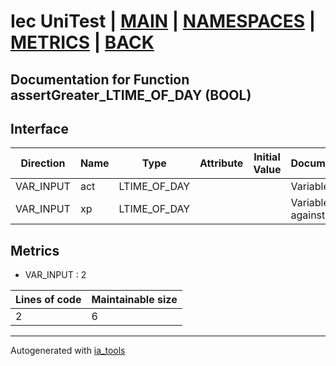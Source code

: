 # Iec UniTest | [MAIN] | [NAMESPACES] | [METRICS] | [BACK]  

## Documentation for Function assertGreater_LTIME_OF_DAY (BOOL)  

## Interface  

| Direction | Name | Type | Attribute | Initial Value | Documentation |
| --------- | ---- | ---- | --------- | ------------- | ------------- |
| VAR_INPUT | act | LTIME_OF_DAY |  |  | Variable to test |  
| VAR_INPUT | xp | LTIME_OF_DAY |  |  | Variable to test against |  


## Metrics  

- VAR_INPUT : 2

| Lines of code | Maintainable size |
| ------------- | ----------------- |
| 2 | 6 |

---
Autogenerated with [ia_tools](https://github.com/tkucic/ia_tools)  

[MAIN]: ../../../../index.md
[NAMESPACES]: ../../nsList.md
[METRICS]: ../../../metrics.md
[BACK]: ../nsMain.md
